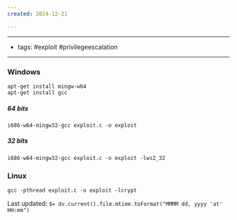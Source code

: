 ```yaml
---
created: 2024-12-21

---
```

----------
- tags: #exploit #privilegeescalation 
-------
### Windows
	apt-get install mingw-w64
	apt-get install gcc
##### 64 bits
	i686-w64-mingw32-gcc exploit.c -o exploit
##### 32 bits
	i686-w64-mingw32-gcc exploit.c -o exploit -lws2_32


### Linux

	gcc -pthread exploit.c -o exploit -lcrypt


Last updated: `$= dv.current().file.mtime.toFormat("MMMM dd, yyyy 'at' HH:mm")`
